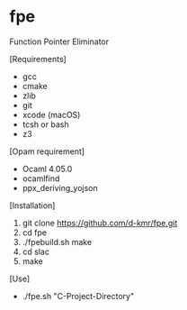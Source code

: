 # fpe
Function Pointer Eliminator

[Requirements]
- gcc
- cmake
- zlib
- git
- xcode (macOS)
- tcsh or bash
- z3

[Opam requirement]
- Ocaml 4.05.0
- ocamlfind
- ppx_deriving_yojson

[Installation]
1. git clone https://github.com/d-kmr/fpe.git
2. cd fpe
3. ./fpebuild.sh make
4. cd slac
5. make

[Use]
- ./fpe.sh "C-Project-Directory"

